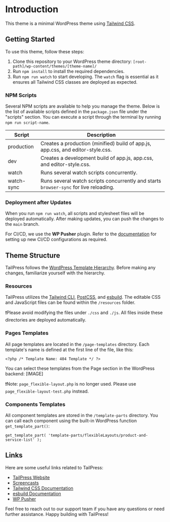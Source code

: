 # Introduction

This theme is a minimal WordPress theme using [Tailwind CSS](https://tailwindcss.com/).

## Getting Started

To use this theme, follow these steps:

1. Clone this repository to your WordPress theme directory: `[root-path]/wp-content/themes/[theme-name]/`
2. Run `npm install` to install the required dependencies.
3. Run `npm run watch` to start developing. The `watch` flag is essential as it ensures all Tailwind CSS classes are deployed as expected.

### NPM Scripts

Several NPM scripts are available to help you manage the theme. Below is the list of available scripts defined in the `package.json` file under the "scripts" section. You can execute a script through the terminal by running `npm run script-name`.

| Script     | Description                                                                           |
| ---------- | ------------------------------------------------------------------------------------- |
| production | Creates a production (minified) build of app.js, app.css, and editor-style.css.       |
| dev        | Creates a development build of app.js, app.css, and editor-style.css.                 |
| watch      | Runs several watch scripts concurrently.                                              |
| watch-sync | Runs several watch scripts concurrently and starts `browser-sync` for live reloading. |

### Deployment after Updates

When you run `npm run watch`, all scripts and stylesheet files will be deployed automatically. After making updates, you can push the changes to the `main` branch.

For CI/CD, we use the **WP Pusher** plugin. Refer to the [documentation](https://docs.wppusher.com/) for setting up new CI/CD configurations as required.

## Theme Structure

TailPress follows the [WordPress Template Hierarchy](https://developer.wordpress.org/themes/basics/template-hierarchy/). Before making any changes, familiarize yourself with the hierarchy.

### Resources

TailPress utilizes the [Tailwind CLI](https://tailwindcss.com/docs/installation#using-tailwind-cli), [PostCSS](https://postcss.org), and [esbuild](https://esbuild.github.io). The editable CSS and JavaScript files can be found within the `/resources` folder.

❗️Please avoid modifying the files under `./css` and `./js`. All files inside these directories are deployed automatically.

### Pages Templates

All page templates are located in the `/page-templates` directory. Each template's name is defined at the first line of the file, like this:

```
<?php /* Template Name: 404 Template */ ?>
```

You can select these templates from the Page section in the WordPress backend:
[IMAGE]

❗️Note: `page_flexible-layout.php` is no longer used. Please use `page_flexible-layout-test.php` instead.

### Components Templates

All component templates are stored in the `/template-parts` directory. You can call each component using the built-in WordPress function `get_template_part()`:

```
get_template_part( 'template-parts/flexibleLayouts/product-and-service-list' );
```

## Links

Here are some useful links related to TailPress:

-   [TailPress Website](https://tailpress.io)
-   [Screencasts](https://www.youtube.com/playlist?list=PL6GBdOp044SHIOSCZejodwr1HcYsC43wG)
-   [Tailwind CSS Documentation](https://tailwindcss.com/docs)
-   [esbuild Documentation](https://esbuild.github.io)
-   [WP Pusher](https://wppusher.com/)

Feel free to reach out to our support team if you have any questions or need further assistance. Happy building with TailPress!
